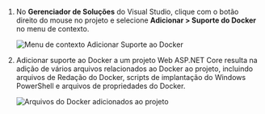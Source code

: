 1. No **Gerenciador de Soluções** do Visual Studio, clique com o botão direito do mouse no projeto e selecione **Adicionar > Suporte do Docker** no menu de contexto.
   
    ![Menu de contexto Adicionar Suporte ao Docker](media/vs-azure-tools-docker-add-docker-support/docker-support-context-menu.png)
2. Adicionar suporte ao Docker a um projeto Web ASP.NET Core resulta na adição de vários arquivos relacionados ao Docker ao projeto, incluindo arquivos de Redação do Docker, scripts de implantação do Windows PowerShell e arquivos de propriedades do Docker. 
   
    ![Arquivos do Docker adicionados ao projeto](media/vs-azure-tools-docker-add-docker-support/docker-files-added.png)


